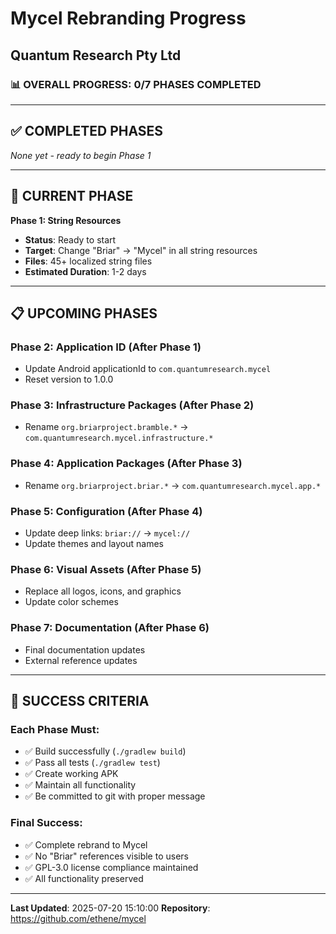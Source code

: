 # Mycel Rebranding Progress
## Quantum Research Pty Ltd

### 📊 **OVERALL PROGRESS: 0/7 PHASES COMPLETED**

---

## ✅ **COMPLETED PHASES**

*None yet - ready to begin Phase 1*

---

## 🚧 **CURRENT PHASE**

**Phase 1: String Resources**
- **Status**: Ready to start
- **Target**: Change "Briar" → "Mycel" in all string resources
- **Files**: 45+ localized string files
- **Estimated Duration**: 1-2 days

---

## 📋 **UPCOMING PHASES**

### **Phase 2: Application ID** (After Phase 1)
- Update Android applicationId to `com.quantumresearch.mycel`
- Reset version to 1.0.0

### **Phase 3: Infrastructure Packages** (After Phase 2)  
- Rename `org.briarproject.bramble.*` → `com.quantumresearch.mycel.infrastructure.*`

### **Phase 4: Application Packages** (After Phase 3)
- Rename `org.briarproject.briar.*` → `com.quantumresearch.mycel.app.*`

### **Phase 5: Configuration** (After Phase 4)
- Update deep links: `briar://` → `mycel://`
- Update themes and layout names

### **Phase 6: Visual Assets** (After Phase 5)
- Replace all logos, icons, and graphics
- Update color schemes

### **Phase 7: Documentation** (After Phase 6)
- Final documentation updates
- External reference updates

---

## 🎯 **SUCCESS CRITERIA**

### **Each Phase Must:**
- ✅ Build successfully (`./gradlew build`)
- ✅ Pass all tests (`./gradlew test`) 
- ✅ Create working APK
- ✅ Maintain all functionality
- ✅ Be committed to git with proper message

### **Final Success:**
- ✅ Complete rebrand to Mycel
- ✅ No "Briar" references visible to users
- ✅ GPL-3.0 license compliance maintained
- ✅ All functionality preserved

---

**Last Updated**: 2025-07-20 15:10:00
**Repository**: https://github.com/ethene/mycel